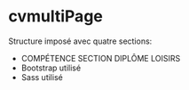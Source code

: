 # cvmultiPage

Structure imposé avec quatre sections:
- COMPÉTENCE SECTION DIPLÔME LOISIRS
- Bootstrap utilisé
- Sass utilisé
